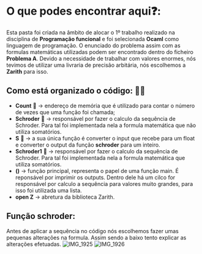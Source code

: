 # O que podes encontrar aqui❓:
Esta pasta foi criada na âmbito de alocar o 1º trabalho realizado na disciplina de __Programação funcional__ e foi selecionada __Ocaml__ como linguagem de programação. O enunciado do problema assim com as formulas matemáticas utilizadas podem ser encontrado dentro do ficheiro __Problema A__. Devido a necessidade de trabalhar com valores enormes, nós tevimos de utilizar uma livraria de precisão arbitária, nós escolhemos a __Zarith__ para isso.

## Como está organizado o código: 🧑‍💻
- __Count__ 🔢 -> endereço de memória que é utilizado para contar o número de vezes que uma função foi chamada;
- __Schroder__ 📐 -> responsável por fazer o calculo da sequência de Schroder. Para tal foi implementada nela a formula matemática que não utiliza somatórios.
- __S__ 📇 -> a sua única função é converter o input que recebe para um float e converter o output da função __schroder__ para um inteiro.
- __Schroder1__ 📐 -> responsável por fazer o calculo da sequência de Schroder. Para tal foi implementada nela a formula matemática que utiliza somatórios.
- __()__ -> função principal, representa o papel de uma função main. É reponsável por imprimir os outputs. Dentro dele há um cilco for responsável por calculo a sequência para valores muito grandes, para isso foi utilizada uma lista.
- __open Z__ -> abretura da biblioteca Zarith.


## Função schroder:
Antes de aplicar a sequência no código nós escolhemos fazer umas pequenas alterações na formula. Assim sendo a baixo tento explicar as alterações efetuadas.
![IMG_1925](https://user-images.githubusercontent.com/91985039/161840676-70a77877-23e0-44c0-bf23-71e5e7cd354b.jpg)
![IMG_1926](https://user-images.githubusercontent.com/91985039/161840695-d23a020a-c5c6-41cc-9389-7ee55ef067c4.jpg)